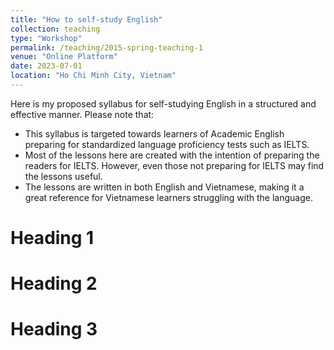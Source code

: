 ```yaml
---
title: "How to self-study English"
collection: teaching
type: "Workshop"
permalink: /teaching/2015-spring-teaching-1
venue: "Online Platform"
date: 2023-07-01
location: "Ho Chi Minh City, Vietnam"
---
```


Here is my proposed syllabus for self-studying English in a structured and effective manner. Please note that:
* This syllabus is targeted towards learners of Academic English preparing for standardized language proficiency tests such as IELTS. 
* Most of the lessons here are created with the intention of preparing the readers for IELTS. However, even those not preparing for IELTS may find the lessons useful.
* The lessons are written in both English and Vietnamese, making it a great reference for Vietnamese learners struggling with the language.


Heading 1
======

Heading 2
======

Heading 3
======
